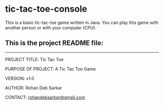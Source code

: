 # tic-tac-toe-console

This is a basic tic-tac-toe game written in Java. You can play this game with another person or with your computer (CPU).

## This is the project README file:
---

PROJECT TITLE: Tic Tac Toe

PURPOSE OF PROJECT: A Tic Tac Toe Game

VERSION: v1.0

AUTHOR: Rohan Deb Sarkar

CONTACT: rohandebsarkar@gmail.com